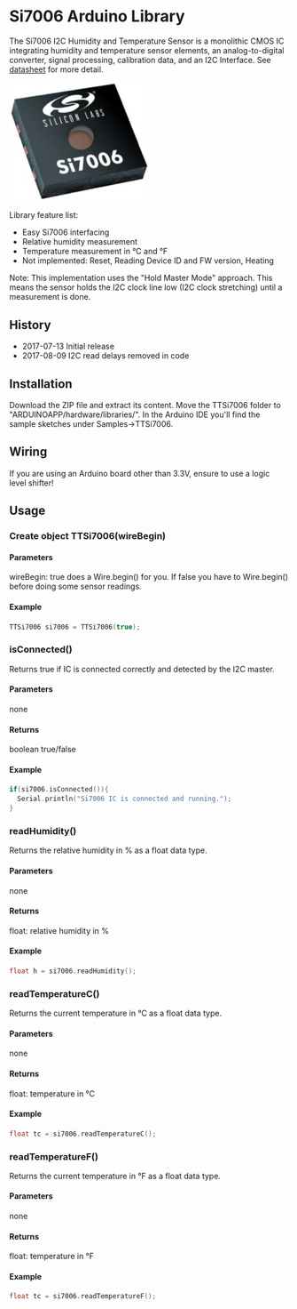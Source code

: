 # Si7006 Arduino Library

The Si7006 I2C Humidity and Temperature Sensor is a monolithic CMOS IC integrating humidity and temperature sensor elements, an analog-to-digital converter, signal processing, calibration data, and an I2C Interface. See <a href="Documents/Si7006 Sensor Datasheet.pdf">datasheet</a> for more detail.

<img src="Documents/Si7006.png" width="250" />

Library feature list:

 * Easy Si7006 interfacing
 * Relative humidity measurement
 * Temperature measurement in °C and °F
 * Not implemented: Reset, Reading Device ID and FW version, Heating

Note: This implementation uses the "Hold Master Mode" approach. This means the sensor holds the I2C clock line low (I2C clock stretching) until a measurement is done.

## History
 * 2017-07-13 Initial release
 * 2017-08-09 I2C read delays removed in code

## Installation
Download the ZIP file and extract its content. Move the TTSi7006 folder to "ARDUINOAPP/hardware/libraries/". In the Arduino IDE you'll find the sample sketches under Samples->TTSi7006.

## Wiring
If you are using an Arduino board other than 3.3V, ensure to use a logic level shifter!

## Usage
### Create object TTSi7006(wireBegin)

#### Parameters
wireBegin: true does a Wire.begin() for you. If false you have to Wire.begin() before doing some sensor readings.

#### Example
```cpp
TTSi7006 si7006 = TTSi7006(true);
```

### isConnected()
Returns true if IC is connected correctly and detected by the I2C master.

#### Parameters
none

#### Returns
boolean true/false

#### Example
```cpp
if(si7006.isConnected()){
  Serial.println("Si7006 IC is connected and running.");
}
```


### readHumidity()
Returns the relative humidity in % as a float data type.

#### Parameters
none

#### Returns
float: relative humidity in %

#### Example
```cpp
float h = si7006.readHumidity();
```


### readTemperatureC()
Returns the current temperature in °C as a float data type.

#### Parameters
none

#### Returns
float: temperature in °C

#### Example
```cpp
float tc = si7006.readTemperatureC();
```


### readTemperatureF()
Returns the current temperature in °F as a float data type.

#### Parameters
none

#### Returns
float: temperature in °F

#### Example
```cpp
float tc = si7006.readTemperatureF();
```